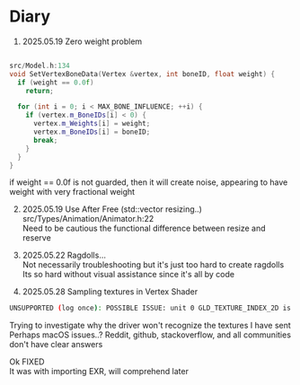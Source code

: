 # Diary

1. 2025.05.19 Zero weight problem  

```c++

src/Model.h:134
void SetVertexBoneData(Vertex &vertex, int boneID, float weight) {
  if (weight == 0.0f)
    return;

  for (int i = 0; i < MAX_BONE_INFLUENCE; ++i) {
    if (vertex.m_BoneIDs[i] < 0) {
      vertex.m_Weights[i] = weight;
      vertex.m_BoneIDs[i] = boneID;
      break;
    }
  }
}
```

if weight == 0.0f is not guarded, then it will create noise, appearing 
to have weight with very fractional weight


2. 2025.05.19 Use After Free (std::vector resizing..)  
src/Types/Animation/Animator.h:22  
Need to be cautious the functional difference between resize and reserve

3. 2025.05.22 Ragdolls...  
Not necessarily troubleshooting but it's just too hard to create ragdolls  
Its so hard without visual assistance since it's all by code  

4. 2025.05.28 Sampling textures in Vertex Shader
```bash
UNSUPPORTED (log once): POSSIBLE ISSUE: unit 0 GLD_TEXTURE_INDEX_2D is unloadable and bound to sampler type (Float) - using zero texture because texture unloadable
```

Trying to investigate why the driver won't recognize the textures I have sent  
Perhaps macOS issues..? Reddit, github, stackoverflow, and all communities don't have clear answers  

Ok FIXED  
It was with importing EXR, will comprehend later  
